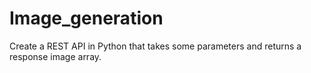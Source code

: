 # Image_generation
Create a REST API in Python that takes some parameters and returns a response image array.
